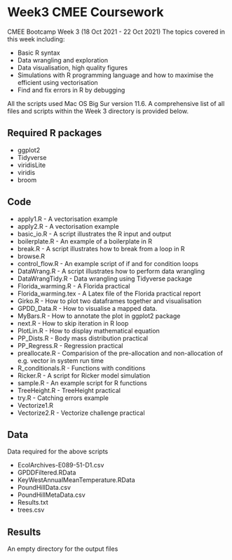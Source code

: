 # Week3 CMEE Coursework 

CMEE Bootcamp Week 3 (18 Oct 2021 - 22 Oct 2021)
The topics covered in this week including:

- Basic R syntax
- Data wrangling and exploration
- Data visualisation, high quality figures
- Simulations with R programming language and how to maximise the efficient using vectorisation
- Find and fix errors in R by debugging

All the scripts used Mac OS Big Sur version 11.6. A comprehensive list of all files and scripts within the Week 3 directory is provided below.

## Required R packages

- ggplot2
- Tidyverse
- viridisLite
- viridis
- broom

## Code

- apply1.R - A vectorisation example
- apply2.R - A vectorisation example
- basic_io.R - A script illustrates the R input and output
- boilerplate.R - An example of a boilerplate in R
- break.R - A script illustrates how to break from a loop in R
- browse.R
- control_flow.R - An example script of if and for condition loops
- DataWrang.R - A script illustrates how to perform data wrangling
- DataWrangTidy.R - Data wrangling using Tidyverse package
- Florida_warming.R - A Florida practical
- Florida_warming.tex - A Latex file of the Florida practical report
- Girko.R - How to plot two dataframes together and visualisation
- GPDD_Data.R - How to visualise a mapped data.
- MyBars.R - How to annotate the plot in ggplot2 package
- next.R - How to skip iteration in R loop
- PlotLin.R - How to display mathematical equation
- PP_Dists.R - Body mass distribution practical
- PP_Regress.R - Regression practical
- preallocate.R - Comparision of the pre-allocation and non-allocation of e.g. vector in system run time
- R_conditionals.R - Functions with conditions
- Ricker.R - A script for Ricker model simulation
- sample.R - An example script for R functions
- TreeHeight.R - TreeHeight practical
- try.R - Catching errors example
- Vectorize1.R
- Vectorize2.R - Vectorize challenge practical

## Data

Data required for the above scripts

- EcolArchives-E089-51-D1.csv
- GPDDFiltered.RData
- KeyWestAnnualMeanTemperature.RData
- PoundHillData.csv
- PoundHillMetaData.csv
- Results.txt
- trees.csv

## Results

An empty directory for the output files



 
